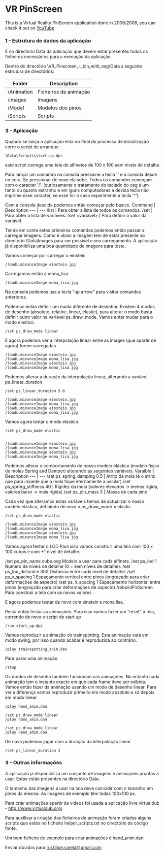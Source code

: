 # VR PinScreen
This is a Virtual Reality PinScreen application done in 2006/2006, you can check it out on [YouTube](https://www.youtube.com/watch?v=3d88JjktRXM&index=5&list=PLDC731868379777BF)

### 1 - Estrutura de dados da aplicação
É no directorio Data da aplicação que devem estar presentes todos os ficheiros necessários para a execução da aplicação.

Dentro do directório \VR_Pinscreen_-_bin_with_osg\Data a seguinte estrutura de directórios:

Folder | Description
--- | ---
\Animation | Ficheiros de animação
\Images | Imagens
\Model | Modelos dos pinos
\Scripts | Scripts


### 3 - Aplicação
Quando se lança a aplicação esta no final do processo de inicialização corre o script de arranque:
```
\Data\Scripts\start_up.dps
```
este script carrega uma tela de alfinetes de 100 x 100 sem níveis de detalhe.

Para lançar um comando na consola pressione a tecla '\' e a consola desce no ecra. Se pressionar de novo ela sobe.
Todos os comandos começam com o caracter '/'. (curiosamente o tratamento do teclado do osg é um tanto ou quanto estranho e em lguns computadores a devida tecla não imprime esse caracter, se esse for o caso experimente a tecla '^').

Com a consola descida podemos então começar pelo básico.
Command | Description
--- | ---
/list | Para obter a lista de todos os comandos.
/set <sem parametros> | Para obter a lista de variáveis.
/set <variável> <valor> | Para definir o valor da variável.

Tendo em conta estes primeiros comandos podemos então passar a carregar imagens. Como é obvio a imagem tem de estar presente no directório \Data\Images para ser possível o seu carregamento. A aplicação já disponibiliza uma boa quantidade de imagens para teste.

Vamos começar por carregar o einstein
```
/loadLuminanceImage einstein.jpg
```

Carregamos então a mona_lisa
```
/loadLuminanceImage mona_lisa.jpg
```

Na consola podemos usa a tecla "up arrow" para visitar comandos anteriores.

Podemos então definir um modo diferente de desenhar. Existem 4 modos de desenho (absolute, relative, linear, elastic), para alterar o modo basta definir outro valor na variável ps_draw_mode. Vamos entar mudar para o modo elastico.
```
/set ps_draw_mode linear
```

E agora podemos ver a interpolação linear entre as images (que apartir de agora) forem carregadas.
```
/loadLuminanceImage einstein.jpg
/loadLuminanceImage mona_lisa.jpg
/loadLuminanceImage einstein.jpg
/loadLuminanceImage mona_lisa.jpg
```

Podemos alterar a duração da interpolação linear, alterando a variável ps_linear_duration
```
/set ps_linear_duration 5.0

/loadLuminanceImage einstein.jpg
/loadLuminanceImage mona_lisa.jpg
/loadLuminanceImage einstein.jpg
/loadLuminanceImage mona_lisa.jpg
```
 
Vamos agora testar o modo elastico.
```
/set ps_draw_mode elastic


/loadLuminanceImage einstein.jpg
/loadLuminanceImage mona_lisa.jpg
/loadLuminanceImage einstein.jpg
/loadLuminanceImage mona_lisa.jpg
```

Podemos alterar o comportamento do nosso modelo elástico (modelo fisico de molas Spring and Damper) alterando as seguintes variáveis.
Varaible | Description
--- | ---
/set ps_spring_damping 0.5 | Atrito da mola (é o atrito que para impede que a mola fique eternamente a oscilar)
/set ps_spring_stiffness 40 | Rigidez da mola (valores elevados -> menos rigida, valores baixo -> mais rigida)
/set ps_pin_mass 3 | Massa de cada pino

Cada vez que alteramos estas variáveis temos de actualizar o nosso modelo elástico, definindo de novo o ps_draw_mode = elastic
```
/set ps_draw_mode elastic

/loadLuminanceImage einstein.jpg
/loadLuminanceImage mona_lisa.jpg
/loadLuminanceImage einstein.jpg
/loadLuminanceImage mona_lisa.jpg
```

Vamos agora testar o LOD
Para isso vamos construir uma tela com 100 x 100 cubos e com +1 nível de detalhe.

/set ps_pin_name cube.osg		Modelo a usar para cada alfinete.
/set ps_lod 1					Numero de níveis de detalhe (0 = sem níveis de detalhe).
/set ps_lod_distantce 300		Distãncia entre cada nível de detalhe.
/set ps_v_spacing 1				Espaçamento vertical entre pinos (engraçado para criar deformações de aspecto) 
/set ps_h_spacing 1				Espaçamento horizontal entre pinos (engraçado para criar deformações de aspecto) 
/rebuildPinScreen				Para construir a tela com os novos valores

E agora podemos testar de novo com einstein e mona lisa.

Resta então testar as animações.
Para isso vamos fazer um "reset" à tela, correndo de novo o script de start up
```
/run start_up.dps
```

Vamos reproduzir a animação do trainspotting.
Esta animação está em modo swing, por isso quando acabar é reproduzida ao contrário.
```
/play trainspotting_anim.dan
```

Para parar uma animação:
```
/stop
```

Os modos de desenho também funcionam nas animações. No entanto cada animação tem o instante exacto em que cada frame deve ser exibida.
Vamos então fazer da animação usando um modo de desenho linear. Para ver a diferença vamos reproduzir primeiro em modo absoluto e só depois em modo linear.
```
/play hand_anim.dan

/set ps_draw_mode linear
/play hand_anim.dan

/set ps_draw_mode linear
/play hand_anim.dan
```

De novo podemos jogar com a duração da interpolação linear
```
/set ps_linear_duration 3
```


### 3 - Outras informações
A aplicação já disponibiliza um conjunto de imagens e animações prontas a usar. Estas estão presentes na directório Data.

O tamanho das imagens a usar na tela deve coincidir com o tamanho em pinos da mesma. As imagens de exemplo têm todas 100x100 px.

Para criar animações apartir de videos foi usada a aplicação livre virtualdub - http://www.virtualdub.org/. 

Para auxilixar a criação dos ficheiros de animação foram criados alguns scripts que estão no ficheiro helper_scripts.txt no directório de código fonte.

Um bom ficheiro de exemplo para criar animações é hand_anim.dan.

Enviar dúvidas para rui.filipe.varela@gmail.com





 
 


